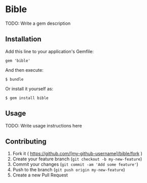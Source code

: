# Bible

TODO: Write a gem description

## Installation

Add this line to your application's Gemfile:

    gem 'bible'

And then execute:

    $ bundle

Or install it yourself as:

    $ gem install bible

## Usage

TODO: Write usage instructions here

## Contributing

1. Fork it ( https://github.com/[my-github-username]/bible/fork )
2. Create your feature branch (`git checkout -b my-new-feature`)
3. Commit your changes (`git commit -am 'Add some feature'`)
4. Push to the branch (`git push origin my-new-feature`)
5. Create a new Pull Request

